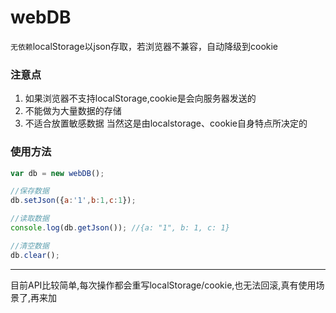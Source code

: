 # webDB
`无依赖`localStorage以json存取，若浏览器不兼容，自动降级到cookie

### 注意点
1. 如果浏览器不支持localStorage,cookie是会向服务器发送的
2. 不能做为大量数据的存储
3. 不适合放置敏感数据
当然这是由localstorage、cookie自身特点所决定的

### 使用方法
```javascript
var db = new webDB();

//保存数据
db.setJson({a:'1',b:1,c:1});

//读取数据
console.log(db.getJson()); //{a: "1", b: 1, c: 1}

//清空数据
db.clear();
```

-----------
目前API比较简单,每次操作都会重写localStorage/cookie,也无法回滚,真有使用场景了,再来加